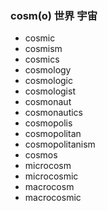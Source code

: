 ### cosm(o) 世界 宇宙

- cosmic
- cosmism
- cosmics
- cosmology
- cosmologic
- cosmologist
- cosmonaut
- cosmonautics
- cosmopolis
- cosmopolitan
- cosmopolitanism
- cosmos
- microcosm
- microcosmic
- macrocosm
- macrocosmic